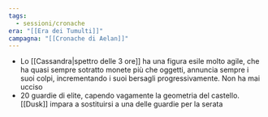 ```yaml
---
tags:
  - sessioni/cronache
era: "[[Era dei Tumulti]]"
campagna: "[[Cronache di Aelan]]"
---
```


- Lo [[Cassandra|spettro delle 3 ore]] ha una figura esile molto agile, che ha quasi sempre sotratto monete più che oggetti, annuncia sempre i suoi colpi, incrementando i suoi bersagli progressivamente. Non ha mai ucciso
- 20 guardie di elite, capendo vagamente la geometria del castello. [[Dusk]] impara a sostituirsi a una delle guardie per la serata